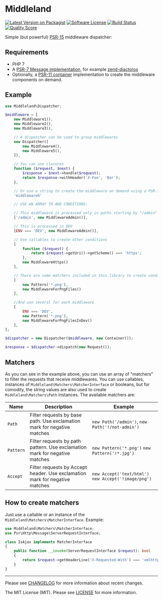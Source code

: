 # Middleland

[![Latest Version on Packagist][ico-version]][link-packagist]
[![Software License][ico-license]](LICENSE)
[![Build Status][ico-travis]][link-travis]
[![Quality Score][ico-scrutinizer]][link-scrutinizer]

Simple (but powerful) [PSR-15](https://github.com/php-fig/fig-standards/blob/master/accepted/PSR-15-request-handlers.md) middleware dispatcher:

## Requirements

* PHP 7
* A [PSR-7 Message implementation](http://www.php-fig.org/psr/psr-7/), for example [zend-diactoros](https://github.com/zendframework/zend-diactoros)
* Optionally, a [PSR-11 container](https://github.com/php-fig/container) implementation to create the middleware components on demand.

## Example

```php
use Middleland\Dispatcher;

$middleware = [
    new Middleware1(),
    new Middleware2(),
    new Middleware3(),

    // A dispatcher can be used to group middlewares
    new Dispatcher([
        new Middleware4(),
        new Middleware5(),
    ]),

    // You can use closures
    function ($request, $next) {
        $response = $next->handle($request);
        return $response->withHeader('X-Foo', 'Bar');
    },

    // Or use a string to create the middleware on demand using a PSR-11 container
    'middleware6'

    // USE AN ARRAY TO ADD CONDITIONS:

    // This middleware is processed only in paths starting by "/admin"
    ['/admin', new MiddlewareAdmin()],

    // This is processed in DEV
    [ENV === 'DEV', new MiddlewareAdmin()],

    // Use callables to create other conditions
    [
        function ($request) {
            return $request->getUri()->getScheme() === 'https';
        },
        new MiddlewareHttps()
    ],

    // There are some matchers included in this library to create conditions
    [
        new Pattern('*.png'),
        new MiddlewareForPngFiles()
    ],

    //And use several for each middleware
    [
        ENV === 'DEV',
        new Pattern('*.png'),
        new MiddlewareForPngFilesInDev()
    ],
];

$dispatcher = new Dispatcher($middleware, new Container());

$response = $dispatcher->dispatch(new Request());
```

## Matchers

As you can see in the example above, you can use an array of "matchers" to filter the requests that receive middlewares. You can use callables, instances of `Middleland\Matchers\MatcherInterface` or booleans, but for comodity, the string values are also used to create `Middleland\Matchers\Path` instances. The available matchers are:

Name | Description | Example
-----|-------------|--------
`Path` | Filter requests by base path. Use exclamation mark for negative matches | `new Path('/admin')`, `new Path('!/not-admin')`
`Pattern` | Filter requests by path pattern. Use exclamation mark for negative matches | `new Pattern('*.png')` `new Pattern('!*.jpg')`
`Accept` | Filter requests by Accept header. Use exclamation mark for negative matches | `new Accept('text/html')` `new Accept('!image/png')`

## How to create matchers

Just use a callable or an instance of the `Middleland\Matchers\MatcherInterface`. Example:

```php
use Middleland\Matchers\MatcherInterface;
use Psr\Http\Message\ServerRequestInterface;

class IsAjax implements MatcherInterface
{
    public function __invoke(ServerRequestInterface $request): bool
    {
    	return $request->getHeaderLine('X-Requested-With') === 'xmlhttprequest';
	}
}
```

---

Please see [CHANGELOG](CHANGELOG.md) for more information about recent changes.

The MIT License (MIT). Please see [LICENSE](LICENSE) for more information.

[ico-version]: https://img.shields.io/packagist/v/oscarotero/middleland.svg?style=flat-square
[ico-license]: https://img.shields.io/badge/license-MIT-brightgreen.svg?style=flat-square
[ico-travis]: https://img.shields.io/travis/middlewares/oscarotero/middleland.svg?style=flat-square
[ico-scrutinizer]: https://img.shields.io/scrutinizer/g/oscarotero/middleland.svg?style=flat-square

[link-packagist]: https://packagist.org/packages/oscarotero/middleland
[link-travis]: https://travis-ci.org/oscarotero/middleland
[link-scrutinizer]: https://scrutinizer-ci.com/g/oscarotero/middleland
